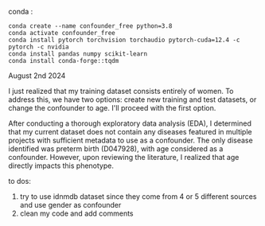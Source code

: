 conda :

```
conda create --name confounder_free python=3.8
conda activate confounder_free
conda install pytorch torchvision torchaudio pytorch-cuda=12.4 -c pytorch -c nvidia
conda install pandas numpy scikit-learn
conda install conda-forge::tqdm
```



August 2nd 2024

I just realized that my training dataset consists entirely of women. To address this, we have two options: create new training and test datasets, or change the confounder to age. I'll proceed with the first option.

After conducting a thorough exploratory data analysis (EDA), I determined that my current dataset does not contain any diseases featured in multiple projects with sufficient metadata to use as a confounder. The only disease identified was preterm birth (D047928), with age considered as a confounder. However, upon reviewing the literature, I realized that age directly impacts this phenotype.

to dos:

1. try to use idnmdb dataset since they come from 4 or 5 different sources and use gender as confounder
2. clean my code and add comments